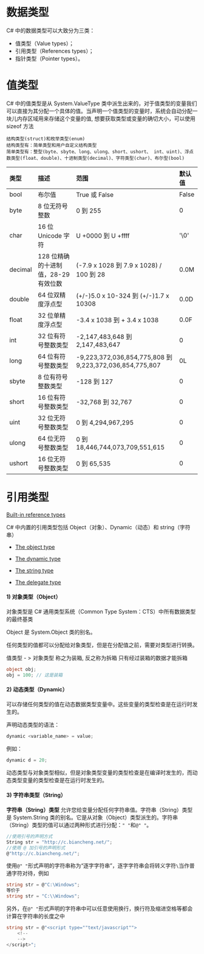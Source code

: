 # 数据类型

C# 中的数据类型可以大致分为三类：

- 值类型（Value types）；
- 引用类型（References types）；
- 指针类型（Pointer types）。

# 值类型

C# 中的值类型是从 System.ValueType 类中派生出来的，对于值类型的变量我们可以直接为其分配一个具体的值。当声明一个值类型的变量时，系统会自动分配一块儿内存区域用来存储这个变量的值, 想要获取类型或变量的确切大小，可以使用 sizeof 方法

```
结构类型(struct)和枚举类型(enum) 
结构类型有：简单类型和用户自定义结构类型 
简单类型有：整型(byte、sbyte、long、ulong、short、ushort、 int、uint)、浮点数类型(float、double)、十进制类型(decimal)、字符类型(char)、布尔型(bool) 
```

| 类型    | 描述                                 | 范围                                                    | 默认值 |
| :------ | :----------------------------------- | :------------------------------------------------------ | :----- |
| bool    | 布尔值                               | True 或 False                                           | False  |
| byte    | 8 位无符号整数                       | 0 到 255                                                | 0      |
| char    | 16 位 Unicode 字符                   | U +0000 到 U +ffff                                      | '\0'   |
| decimal | 128 位精确的十进制值，28-29 有效位数 | (-7.9 x 1028 到 7.9 x 1028) / 100 到 28                 | 0.0M   |
| double  | 64 位双精度浮点型                    | (+/-)5.0 x 10-324 到 (+/-)1.7 x 10308                   | 0.0D   |
| float   | 32 位单精度浮点型                    | -3.4 x 1038 到 + 3.4 x 1038                             | 0.0F   |
| int     | 32 位有符号整数类型                  | -2,147,483,648 到 2,147,483,647                         | 0      |
| long    | 64 位有符号整数类型                  | -9,223,372,036,854,775,808 到 9,223,372,036,854,775,807 | 0L     |
| sbyte   | 8 位有符号整数类型                   | -128 到 127                                             | 0      |
| short   | 16 位有符号整数类型                  | -32,768 到 32,767                                       | 0      |
| uint    | 32 位无符号整数类型                  | 0 到 4,294,967,295                                      | 0      |
| ulong   | 64 位无符号整数类型                  | 0 到 18,446,744,073,709,551,615                         | 0      |
| ushort  | 16 位无符号整数类型                  | 0 到 65,535                                             | 0      |

# 引用类型

[Built-in reference types ](https://learn.microsoft.com/en-us/dotnet/csharp/language-reference/builtin-types/reference-types)

C# 中内置的引用类型包括 Object（对象）、Dynamic（动态）和 string（字符串）

- [The object type](https://learn.microsoft.com/en-us/dotnet/csharp/language-reference/builtin-types/reference-types#the-object-type)
- [The dynamic type](https://learn.microsoft.com/en-us/dotnet/csharp/language-reference/builtin-types/reference-types#the-dynamic-type)
- [The string type](https://learn.microsoft.com/en-us/dotnet/csharp/language-reference/builtin-types/reference-types#the-string-type)

- [The delegate type](https://learn.microsoft.com/en-us/dotnet/csharp/language-reference/builtin-types/reference-types#the-delegate-type)

#### 1) 对象类型（Object）

对象类型是 C# 通用类型系统（Common Type System：CTS）中所有数据类型的最终基类

Object 是 System.Object 类的别名。

任何类型的值都可以分配给对象类型，但是在分配值之前，需要对类型进行转换。

值类型 - > 对象类型 称之为装箱, 反之称为拆箱 只有经过装箱的数据才能拆箱

```C#
object obj;
obj = 100; // 这是装箱
```

#### 2) 动态类型（Dynamic）

可以存储任何类型的值在动态数据类型变量中。这些变量的类型检查是在运行时发生的。

声明动态类型的语法：

```C#
dynamic <variable_name> = value;
```

例如：

```C#
dynamic d = 20;
```

动态类型与对象类型相似，但是对象类型变量的类型检查是在编译时发生的，而动态类型变量的类型检查是在运行时发生的。

#### 3) 字符串类型（String）

**字符串（String）类型** 允许您给变量分配任何字符串值。字符串（String）类型是 System.String 类的别名。它是从对象（Object）类型派生的。字符串（String）类型的值可以通过两种形式进行分配：`" "`和`@" "`。

```C#
//使用引号的声明方式
String str = "http://c.biancheng.net/";
//使用 @ 加引号的声明形式
@"http://c.biancheng.net/";
```

使用`@" "`形式声明的字符串称为“逐字字符串”，逐字字符串会将转义字符`\`当作普通字符对待，例如

```C#
string str = @"C:\Windows";
等价于
string str = "C:\\Windows";
```

另外，在`@" "`形式声明的字符串中可以任意使用换行，换行符及缩进空格等都会计算在字符串的长度之中

```C#
string str = @"<script type=""text/javascript"">
    <!--
    -->
</script>";
```


